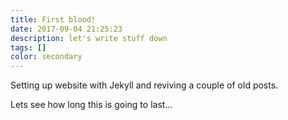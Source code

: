 ```yaml
---
title: First blood!
date: 2017-09-04 21:25:23
description: let's write stuff down
tags: []
color: secondary
---
```


Setting up website with Jekyll and reviving a couple of old posts.

Lets see how long this is going to last…
